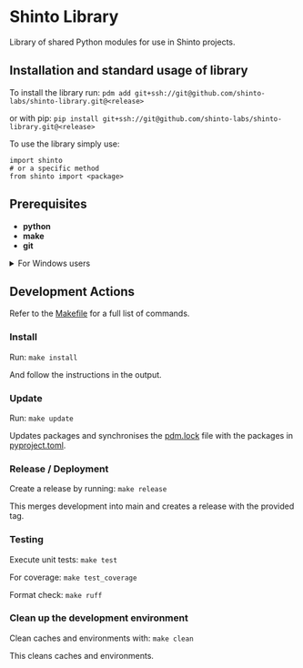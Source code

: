 # Shinto Library

Library of shared Python modules for use in Shinto projects.

## Installation and standard usage of library

To install the library run:
`pdm add git+ssh://git@github.com/shinto-labs/shinto-library.git@<release>`

or with pip:
`pip install git+ssh://git@github.com/shinto-labs/shinto-library.git@<release>`

To use the library simply use:

```
import shinto
# or a specific method
from shinto import <package>
```

## Prerequisites

- **python**
- **make**
- **git**

<details>
<summary>For Windows users</summary>

Make sure the commandline tools are added to your system's environment variables `PATH`.

Required paths (might be different depending on your installation/location):

```markdown
# Python

%USERPROFILE%\AppData\Local\Programs\Python\Python312
%USERPROFILE%\AppData\Local\Programs\Python\Python312\Scripts

# Make

C:\Program Files (x86)\GnuWin32\bin

# Git

C:\Program Files\Git\bin
C:\Program Files\Git\cmd
```

</details>

## Development Actions

Refer to the [Makefile](./Makefile) for a full list of commands.

### Install

Run: `make install`

And follow the instructions in the output.

### Update

Run: `make update`

Updates packages and synchronises the [pdm.lock](./pdm.lock) file with the packages in [pyproject.toml](./pyproject.toml).

### Release / Deployment

Create a release by running: `make release`

This merges development into main and creates a release with the provided tag.

### Testing

Execute unit tests: `make test`

For coverage: `make test_coverage`

Format check: `make ruff`

### Clean up the development environment

Clean caches and environments with: `make clean`

This cleans caches and environments.
